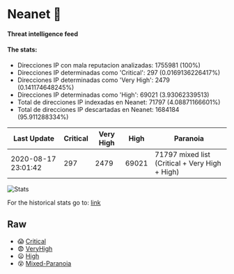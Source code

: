 # Neanet :hocho:
#### Threat intelligence feed
#### The stats:

- Direcciones IP con mala reputacion analizadas: 1755981 (100%)
- Direcciones IP determinadas como 'Critical':  297 (0.0169136226417%)
- Direcciones IP determinadas como 'Very High':  2479 (0.141174648245%)
- Direcciones IP determinadas como 'High':  69021 (3.93062339513)
- Total de direcciones IP indexadas en Neanet:  71797 (4.08871166601%)
- Total de direcciones IP descartadas en Neanet:  1684184 (95.911288334%)

| Last Update | Critical | Very High | High | Paranoia |
| --- | --- | --- | --- | --- |
| 2020-08-17 23:01:42 | 297 | 2479 | 69021 | 71797 mixed list (Critical + Very High + High)|

![Stats](https://docs.google.com/spreadsheets/d/e/2PACX-1vSnaNMIXVabIpDJjufMlzH7poXnshF3mgd8Is1g9ytUEzVsP5my4Trn8f-xkoLLQ38xpL3HtmUexLo6/pubchart?oid=501124687&format=image)

For the historical stats go to: [link](/stats.csv)
## Raw
- :scream: [Critical](https://raw.githubusercontent.com/JavaGarcia/Neanet/master/blacklists/neanet_critical.txt)
- :fearful: [VeryHigh](https://raw.githubusercontent.com/JavaGarcia/Neanet/master/blacklists/neanet_veryHigh.txtt)
- :frowning: [High](https://raw.githubusercontent.com/JavaGarcia/Neanet/master/blacklists/neanet_high.txt)
- :dizzy_face: [Mixed-Paranoia](https://raw.githubusercontent.com/JavaGarcia/Neanet/master/blacklists/neanet_all.txt)

































































































































































































































































